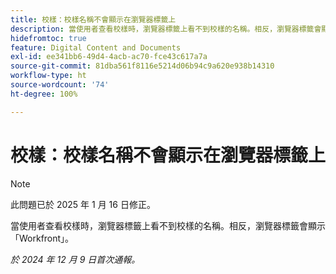 ```yaml
---
title: 校樣：校樣名稱不會顯示在瀏覽器標籤上
description: 當使用者查看校樣時，瀏覽器標籤上看不到校樣的名稱。相反，瀏覽器標籤會顯示 Workfront。
hidefromtoc: true
feature: Digital Content and Documents
exl-id: ee341bb6-49d4-4acb-ac70-fce43c617a7a
source-git-commit: 81dba561f8116e5214d06b94c9a620e938b14310
workflow-type: ht
source-wordcount: '74'
ht-degree: 100%

---
```


# 校樣：校樣名稱不會顯示在瀏覽器標籤上

>[!NOTE]
>
>此問題已於 2025 年 1 月 16 日修正。

當使用者查看校樣時，瀏覽器標籤上看不到校樣的名稱。相反，瀏覽器標籤會顯示「Workfront」。

_於 2024 年 12 月 9 日首次通報。_
